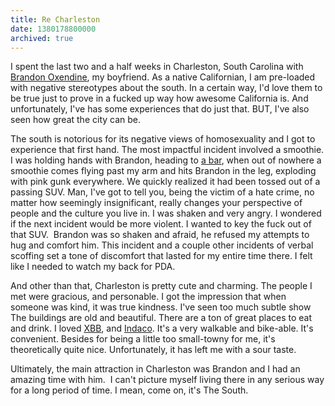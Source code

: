```yaml
---
title: Re Charleston
date: 1380178800000
archived: true
---
```


I spent the last two and a half weeks in Charleston, South Carolina with
[Brandon Oxendine](http://brandonoxendine.com/), my boyfriend. As a
native Californian, I am pre-loaded with negative stereotypes about the
south. In a certain way, I'd love them to be true just to prove in a
fucked up way how awesome California is. And unfortunately, I've has
some experiences that do just that. BUT, I've also seen how great the
city can be.

The south is notorious for its negative views of homosexuality and I got
to experience that first hand. The most impactful incident involved a
smoothie. I was holding hands with Brandon, heading to [a
bar](http://www.thebelmontcharleston.com), when out of nowhere a
smoothie comes flying past my arm and hits Brandon in the leg, exploding
with pink gunk everywhere. We quickly realized it had been tossed out of
a passing SUV. Man, I've got to tell you, being the victim of a hate
crime, no matter how seemingly insignificant, really changes your
perspective of people and the culture you live in. I was shaken and very
angry. I wondered if the next incident would be more violent. I wanted
to key the fuck out of that SUV.  Brandon was so shaken and afraid, he
refused my attempts to hug and comfort him. This incident and a couple
other incidents of verbal scoffing set a tone of discomfort that lasted
for my entire time there. I felt like I needed to watch my back for PDA.

And other than that, Charleston is pretty cute and charming. The people
I met were gracious, and personable. I got the impression that when
someone was kind, it was true kindness. I've seen too much subtle show 
The buildings are old and beautiful. There are a ton of great places to
eat and drink. I loved [XBB](http://xiaobaobiscuit.com),
and [Indaco](http://www.indacocharleston.com). It's a very walkable and
bike-able. It's convenient. Besides for being a little too small-towny
for me, it's theoretically quite nice. Unfortunately, it has left me
with a sour taste.

Ultimately, the main attraction in Charleston was Brandon and I had an
amazing time with him.  I can't picture myself living there in any
serious way for a long period of time. I mean, come on, it's The South.
